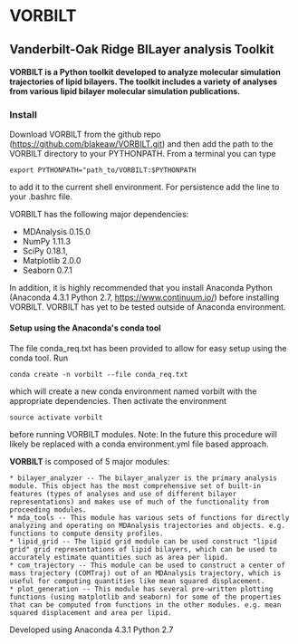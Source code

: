 # VORBILT
## **V**anderbilt-**O**ak Ridge **BIL**ayer analysis **T**oolkit

#### VORBILT is a Python toolkit developed to analyze molecular simulation trajectories of lipid bilayers. The toolkit includes a variety of analyses from various lipid bilayer molecular simulation publications.

### Install

Download VORBILT from the github repo (https://github.com/blakeaw/VORBILT.git) and then add the
path to the VORBILT directory to your PYTHONPATH. From a terminal
you can type
```
export PYTHONPATH="path_to/VORBILT:$PYTHONPATH
```
to add it to the current shell environment. For persistence add the line to your .bashrc file.

VORBILT has the following major dependencies:
   * MDAnalysis 0.15.0
   * NumPy  1.11.3
   * SciPy 0.18.1,
   * Matplotlib 2.0.0
   * Seaborn 0.7.1


In addition, it is highly recommended that you install
Anaconda Python (Anaconda 4.3.1 Python 2.7, https://www.continuum.io/) before installing VORBILT.
VORBILT has yet to be tested outside of Anaconda environment.

#### Setup using the Anaconda's conda tool
The file conda_req.txt has been provided to allow for easy setup
using the conda tool. Run
```
conda create -n vorbilt --file conda_req.txt
```
which will create a new conda environment named vorbilt
with the appropriate dependencies.
Then activate the environment
```
source activate vorbilt
```
before running VORBILT modules.
Note: In the future this procedure will likely be replaced with a conda environment.yml file based approach. 

**VORBILT** is composed of 5 major modules:

    * bilayer_analyzer -- The bilayer_analyzer is the primary analysis module. This object has the most comprehensive set of built-in features (types of analyses and use of different bilayer representations) and makes use of much of the functionality from proceeding modules.  
    * mda_tools -- This module has various sets of functions for directly analyzing and operating on MDAnalysis trajectories and objects. e.g. functions to compute density profiles.
    * lipid_grid -- The lipid grid module can be used construct "lipid grid" grid representations of lipid bilayers, which can be used to accurately estimate quantities such as area per lipid.
    * com_trajectory -- This module can be used to construct a center of mass trajectory (COMTraj) out of an MDAnalysis trajectory, which is useful for computing quantities like mean squared displacement.
    * plot_generation -- This module has several pre-written plotting functions (using matplotlib and seaborn) for some of the properties that can be computed from functions in the other modules. e.g. mean squared displacement and area per lipid.

Developed using Anaconda 4.3.1 Python 2.7				
